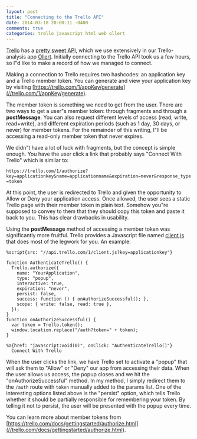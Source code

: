 ```yaml
---
layout: post
title: "Connecting to the Trello API"
date: 2014-03-18 20:00:11 -0400
comments: true
categories: trello javascript html web ollert
---
```


[Trello](//trello.com) has a [pretty sweet API](//trello.com/docs/), which we use extensively in our Trello-analysis app [Ollert](//ollert.herokuapp.com). Initially connecting to the Trello API took us a few hours, so I"d like to make a record of how we managed to connect.

Making a connection to Trello requires two hashcodes: an application key and a Trello member token. You can generate and view your application key by visiting [https://trello.com/1/appKey/generate](//trello.com/1/appKey/generate).

The member token is something we need to get from the user. There are two ways to get a user"s member token: through fragments and through a __postMessage__. You can also request different levels of access (read, write, read+write), and different expiration periods (such as 1 day, 30 days, or never) for member tokens. For the remainder of this writing, I"ll be accessing a read-only member token that never expires.

We didn"t have a lot of luck with fragments, but the concept is simple enough. You have the user click a link that probably says "Connect With Trello" which is similar to:

`https://trello.com/1/authorize?key=applicationkey&name=applicationname&expiration=never&response_type=token`

At this point, the user is redirected to Trello and given the opportunity to Allow or Deny your application access. Once allowed, the user sees a static Trello page with their member token in plain text. Somehow you"re supposed to convey to them that they should copy this token and paste it back to you. This has clear drawbacks in usability.

Using the __postMessage__ method of accessing a member token was significantly more fruitful. Trello provides a Javascript file named [client.js](https://trello.com/docs/gettingstarted/clientjs.html) that does most of the legwork for you. An example:

``` haml
%script{src: "//api.trello.com/1/client.js?key=applicationkey"}

function AuthenticateTrello() {
  Trello.authorize({
    name: "YourApplication",
    type: "popup",
    interactive: true,
    expiration: "never",
    persist: false,
    success: function () { onAuthorizeSuccessful(); },
    scope: { write: false, read: true },
  });
}
function onAuthorizeSuccessful() {
  var token = Trello.token();
  window.location.replace("/auth?token=" + token);
}

%a{href: "javascript:void(0)", onClick: "AuthenticateTrello()"}
  Connect With Trello
```

When the user clicks the link, we have Trello set to activate a "popup" that will ask them to "Allow" or "Deny" our app from accessing their data. When the user allows us access, the popup closes and we hit the "onAuthorizeSuccessful" method. In my method, I simply redirect them to the `/auth` route with `token` manually added to the params list. One of the interesting options listed above is the "persist" option, which tells Trello whether it should be partially responsible for remembering your token. By telling it not to persist, the user will be presented with the popup every time. 

You can learn more about member tokens from [https://trello.com/docs/gettingstarted/authorize.html](//trello.com/docs/gettingstarted/authorize.html).
